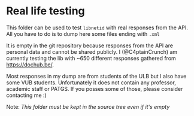 # Real life testing

This folder can be used to test `libnetid` with real responses from the API.
All you have to do is to dump here some files ending with `.xml`

It is empty in the git repository because responses from the API are personal data and cannot be shared publicly. I (@C4ptainCrunch) am currently testing the lib with ~650 different responses gathered from https://dochub.be/.

Most responses in my dump are from students of the ULB but I also have some VUB students. Unfortunately it does not contain any professor, academic staff or PATGS. If you posses some of those, please consider contacting me :)

Note: *This folder must be kept in the source tree even if it's empty*
